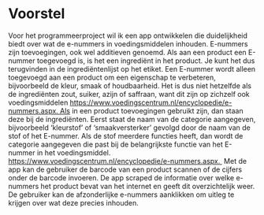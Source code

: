 # Voorstel

Voor het programmeerproject wil ik een app ontwikkelen die duidelijkheid biedt over wat de e-nummers in voedingsmiddelen inhouden. E-nummers zijn toevoegingen, ook wel additieven genoemd. Als aan een product een E-nummer toegevoegd is, is het een ingrediënt in het product. Je kunt het dus terugvinden in de ingrediëntenlijst op het etiket. Een E-nummer wordt alleen toegevoegd aan een product om een eigenschap te verbeteren, bijvoorbeeld de kleur, smaak of houdbaarheid. Het is dus niet hetzelfde als de ingrediënten zout, suiker, azijn of saffraan, want dit zijn op zichzelf ook voedingsmiddelen https://www.voedingscentrum.nl/encyclopedie/e-nummers.aspx. Als in een product toevoegingen gebruikt zijn, dan staan deze bij de ingrediënten. Eerst staat de naam van de categorie aangegeven, bijvoorbeeld ‘kleurstof’ of ‘smaakversterker’ gevolgd door de naam van de stof of het E-nummer. Als de stof meerdere functies heeft, dan wordt de categorie aangegeven die past bij de belangrijkste functie van het E-nummer in het voedingsmiddel. https://www.voedingscentrum.nl/encyclopedie/e-nummers.aspx. 
Met de app kan de gebruiker de barcode van een product scannen of de cijfers onder de barcode invoeren. De app scraped de informatie over welke e-nummers het product bevat van het internet en geeft dit overzichtelijk weer. De gebruiker kan de afzonderlijke e-nummers aanklikken om uitleg te krijgen over wat deze precies inhouden. 



